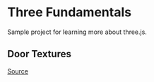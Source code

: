 # Three Fundamentals

Sample project for learning more about three.js.

## Door Textures

[Source](https://3dtextures.me/2019/04/16/door-wood-001/)
